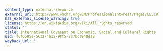 ```yaml
---
content_type: external-resource
external_url: http://www.ohchr.org/EN/ProfessionalInterest/Pages/CESCR.aspx
has_external_license_warning: true
license: https://en.wikipedia.org/wiki/All_rights_reserved
status: ''
title: International Covenant on Economic, Social and Cultural Rights
uid: f0f6595e-5622-4b12-98f5-7c7bca840da8
wayback_url: ''
---
```

